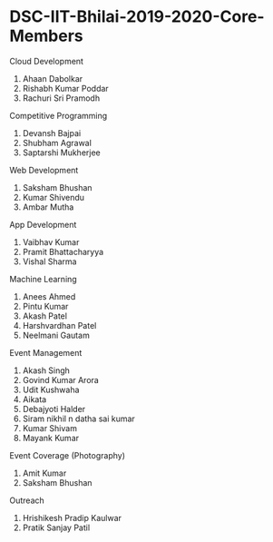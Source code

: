 # DSC-IIT-Bhilai-2019-2020-Core-Members

Cloud Development
1. Ahaan Dabolkar
2. Rishabh Kumar Poddar
3. Rachuri Sri Pramodh

Competitive Programming
1. Devansh Bajpai
2. Shubham Agrawal
3. Saptarshi Mukherjee

Web Development
1. Saksham Bhushan
2. Kumar Shivendu
3. Ambar Mutha 

App Development
1. Vaibhav Kumar
2. Pramit Bhattacharyya
3. Vishal Sharma

Machine Learning
1. Anees Ahmed 
2. Pintu Kumar 
3. Akash Patel
4. Harshvardhan Patel
5. Neelmani Gautam

Event Management
1. Akash Singh
2. Govind Kumar Arora
3. Udit Kushwaha
4. Aikata
5. Debajyoti Halder
6. Siram nikhil n datha sai kumar
7. Kumar Shivam
8. Mayank Kumar

Event Coverage (Photography)
1. Amit Kumar
2. Saksham Bhushan

Outreach
1. Hrishikesh Pradip Kaulwar
2. Pratik Sanjay Patil
